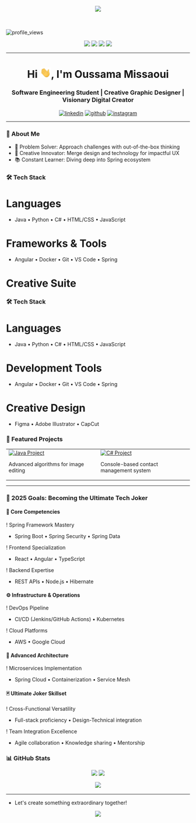 <p align="center">
  <img src="https://s27389.pcdn.co/wp-content/uploads/2019/08/AdobeStock_244675452.jpeg" height="200">
</p>
<br>
<p align="left"> 
<img src="https://komarev.com/ghpvc/?username=OussamaMi01&color=brightgreen" alt="profile_views">
 </p>
 <p align="center">
<img src="https://img.shields.io/badge/Age-22-blue">
  <img src="https://img.shields.io/badge/Focus-Software%20Engineering-brightgreen">
  <img src="https://img.shields.io/badge/Lives-Tunisia-success">
  <img src="https://img.shields.io/badge/Languages-English%20%26%20French%20%26%20German-brightgreen">
</p>
<hr>
<h1 align="center">Hi <img src="https://raw.githubusercontent.com/ABSphreak/ABSphreak/master/gifs/Hi.gif" width="30px">, I'm Oussama Missaoui </h1>
<h3 align="center">Software Engineering Student | Creative Graphic Designer | Visionary Digital Creator </h3>
<p align="center">
<a href="https://www.linkedin.com/in/oussama-missaoui-a48589246/" target="blank"><img align="center" src="https://cdn-icons-png.flaticon.com/512/174/174857.png" alt="linkedin" height="30" width="30"></a>  
<a href="https://github.com/OussamaMi01" target="blank"><img align="center" src="https://cdn-icons-png.flaticon.com/512/25/25231.png" alt="github" height="30" width="30"></a>
<a href="https://www.instagram.com/os.design.tn/" target="blank"><img align="center" src="https://cdn-icons-png.flaticon.com/512/174/174855.png" alt="instagram" height="30" width="30"></a>
</p>
<hr>

### 🚀 About Me

+ 🌟 Problem Solver: Approach challenges with out-of-the-box thinking
+ 🎨 Creative Innovator: Merge design and technology for impactful UX
+ 📚 Constant Learner: Diving deep into Spring ecosystem

### 🛠️ Tech Stack

# Languages
+ Java • Python • C# • HTML/CSS • JavaScript

# Frameworks & Tools
+ Angular • Docker • Git • VS Code • Spring

# Creative Suite
### 🛠️ Tech Stack

# Languages
+ Java • Python • C# • HTML/CSS • JavaScript

# Development Tools
+ Angular • Docker • Git • VS Code • Spring

# Creative Design
+ Figma • Adobe Illustrator • CapCut
### 🌟 Featured Projects
<div align="center"> <table> <tr> <td width="50%"> <a href="https://github.com/OussamaMi01/Java-Image-Processing"> <img src="https://img.shields.io/badge/📸-Java_Image_Processing-2ea44f?style=for-the-badge&logo=java" alt="Java Project"> </a> <p>Advanced algorithms for image editing</p> </td> <td width="50%"> <a href="https://github.com/OussamaMi01/Csharp-Contact-Manager"> <img src="https://img.shields.io/badge/📇-C%23_Contact_Manager-178600?style=for-the-badge&logo=c-sharp" alt="C# Project"> </a> <p>Console-based contact management system</p> </td> </tr> </table> </div> 

<hr>

### 🎯 2025 Goals: Becoming the Ultimate Tech Joker

#### 🌱 Core Competencies

! Spring Framework Mastery 
   - Spring Boot • Spring Security • Spring Data
     
! Frontend Specialization 
   - React • Angular • TypeScript
     
! Backend Expertise 
   - REST APIs • Node.js • Hibernate
     
#### ⚙️ Infrastructure & Operations

! DevOps Pipeline 
   - CI/CD (Jenkins/GitHub Actions) • Kubernetes
     
! Cloud Platforms 
   - AWS • Google Cloud
     
#### 🚀 Advanced Architecture

! Microservices Implementation 
   - Spring Cloud • Containerization • Service Mesh
     
#### 🃏 Ultimate Joker Skillset

! Cross-Functional Versatility 
   - Full-stack proficiency • Design-Technical integration
     
! Team Integration Excellence 
   - Agile collaboration • Knowledge sharing • Mentorship

### 📊 GitHub Stats
<p align="center"> <img src="https://github-readme-stats.vercel.app/api?username=OussamaMi01&show_icons=true&theme=radical&hide_border=true" width="400"> <img src="https://github-readme-stats.vercel.app/api/top-langs/?username=OussamaMi01&layout=compact&theme=radical&hide_border=true" width="350"> </p><p align="center"> <img src="https://github-profile-trophy.vercel.app/?username=OussamaMi01&theme=onedark&row=2&column=4&margin-w=15"> </p><hr>

- Let's create something extraordinary together!
<p align="center"> <img src="https://media.giphy.com/media/LmNwrBhejkK9EFP504/giphy.gif" width="200"> </p>
